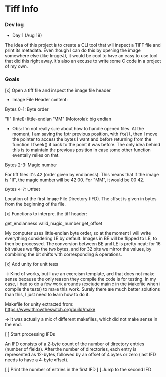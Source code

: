 # Tiff Info

### Dev log

* Day 1 (Aug 19)

The idea of this project is to create a CLI tool that will inspect a TIFF file and print its metadata.
Even though I can do this by opening the image somewhere else (like ImageJ), it would be cool to have an easy to use tool that did this right away.
It's also an excuse to write some C code in a project of my own.

### Goals

[x] Open a tiff file and inspect the image file header.

* Image File Header content:

Bytes 0-1: Byte order

"II" (Intel): little-endian
"MM" (Motorola): big endian


* Obs: I'm not really sure about how to handle opened files. 
At the moment, I am saving the fptr previous position, with `ftell`, then I move the pointer to access the bytes I want and before returning from the function I fseek() it back to the point it was before.
The only idea behind this is to maintain the previous position in case some other function eventally relies on that.

Bytes 2-3: Magic number

For tiff files it's 42 (order given by endianess).
This means that if the image is "II", the magic number will be 42 00.
For "MM", it would be 00 42.

Bytes 4-7: Offset

Location of the first Image File Directory (IFD).
The offset is given in bytes from the beginning of the file.

[x] Functions to interpret the tiff header: 

get_endianness
valid_magic_number
get_offset

My computer uses little-endian byte order, so at the moment I will write everything considering LE by default.
Images in BE will be flipped to LE, to then be processed.
The conversion between BE and LE is pretty neat: for 16 bit values we flip the two bytes, and for 32 bits we mirror the values, by combining the bit shifts with corresponding & operations.

[x] Add unity for unit tests

-> Kind of works, but I use an exercism template, and that does not make sense because the only reason they compile the code is for testing.
In my case, I had to do a few work arounds (exclude main.c in the Makefile when I compile the tests) to make this work.
Surely there are much better solutions than this, I just need to learn how to do it.

Makefile for unity extracted from: https://www.throwtheswitch.org/build/make

-> It was actually a mix of different makefiles, which did not make sense in the end.

[ ] Start processing IFDs

An IFD consists of a 2-byte count of the number of directory entries (number of fields).
After the number of directories, each entry is represented as 12-bytes, followed by an offset of 4 bytes or zero (last IFD needs to have a 4-byte offset).

[ ] Print the number of entries in the first IFD
[ ] Jump to the second IFD

